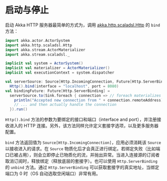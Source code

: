 # 启动与停止

启动 Akka HTTP 服务器最简单的方式为，调用 [akka.http.scaladsl.Http](https://doc.akka.io/api/akka-http/10.0.10/akka/http/scaladsl/Http$.html) 的 `bind` 方法：

```scala
import akka.actor.ActorSystem
import akka.http.scaladsl.Http
import akka.stream.ActorMaterializer
import akka.stream.scaladsl._

implicit val system = ActorSystem()
implicit val materializer = ActorMaterializer()
implicit val executionContext = system.dispatcher

val serverSource: Source[Http.IncomingConnection, Future[Http.ServerBinding]] =
  Http().bind(interface = "localhost", port = 8080)
val bindingFuture: Future[Http.ServerBinding] =
  serverSource.to(Sink.foreach { connection => // foreach materializes the source
    println("Accepted new connection from " + connection.remoteAddress)
    // ... and then actually handle the connection
  }).run()
```

`Http().bind` 方法的参数为要绑定的接口和端口（interface and port），并注册接收进入的 HTTP 连接。另外，该方法同样允许定义套接字选项，以及更多服务器配置。

`bind` 方法返回值为 `Source[Http.IncomingConnection]`，应用必须消耗该 `Source` 以接收进入的请求。在 `Source` 物质化后才会真正进行绑定。若绑定失败（比如端口已被占用），则会立即停止已物质化的流，并抛出异常。当进入连接源的订阅者取消订阅时，释放绑定（释放底层的套接字）。也可以使用 `Http.ServerBinding` 的 `unbind` 方法。通过 `Http.ServerBinding` 可以获取套接字的真实地址，当绑定端口为 0 时（OS 自动选取空闲端口）非常有用。
